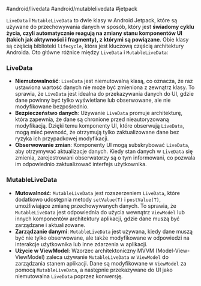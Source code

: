 
#android/livedata #android/mutablelivedata #jetpack

`LiveData` i `MutableLiveData` to dwie klasy w Android Jetpack, które są używane do przechowywania danych w sposób, który jest **świadomy cyklu życia, czyli automatycznie reagują na zmiany stanu komponentów UI (takich jak aktywności i fragmenty), z którymi są powiązane**. 
Obie klasy są częścią biblioteki `lifecycle`, która jest kluczową częścią architektury Androida. Oto główne różnice między `LiveData` i `MutableLiveData`:


### LiveData

- **Niemutowalność**: `LiveData` jest niemutowalną klasą, co oznacza, że raz ustawiona wartość danych nie może być zmieniona z zewnątrz klasy. To sprawia, że `LiveData` jest idealna do przekazywania danych do UI, gdzie dane powinny być tylko wyświetlane lub obserwowane, ale nie modyfikowane bezpośrednio.
- **Bezpieczeństwo danych**: Używanie `LiveData` promuje architekturę, która zapewnia, że dane są chronione przed nieautoryzowaną modyfikacją. Dzięki temu komponenty UI, które obserwują `LiveData`, mogą mieć pewność, że otrzymują tylko zaktualizowane dane bez ryzyka ich przypadkowej modyfikacji.
- **Obserwowanie zmian**: Komponenty UI mogą subskrybować `LiveData`, aby otrzymywać aktualizacje danych. Kiedy stan danych w `LiveData` się zmienia, zarejestrowani obserwatorzy są o tym informowani, co pozwala im odpowiednio zaktualizować interfejs użytkownika.

### MutableLiveData

- **Mutowalność**: `MutableLiveData` jest rozszerzeniem `LiveData`, które dodatkowo udostępnia metody `setValue(T)` i `postValue(T)`, umożliwiające zmianę przechowywanych danych. To sprawia, że `MutableLiveData` jest odpowiednia do użycia wewnątrz `ViewModel` lub innych komponentów architektury aplikacji, gdzie dane muszą być zarządzane i aktualizowane.
- **Zarządzanie danymi**: `MutableLiveData` jest używana, kiedy dane muszą być nie tylko obserwowane, ale także modyfikowane w odpowiedzi na interakcje użytkownika lub inne zdarzenia w aplikacji.
- **Użycie w ViewModel**: Wzorzec architektoniczny MVVM (Model-View-ViewModel) zaleca używanie `MutableLiveData` w `ViewModel` do zarządzania stanem aplikacji. Dane są modyfikowane w `ViewModel` za pomocą `MutableLiveData`, a następnie przekazywane do UI jako niemutowalna `LiveData` poprzez konwersję.





